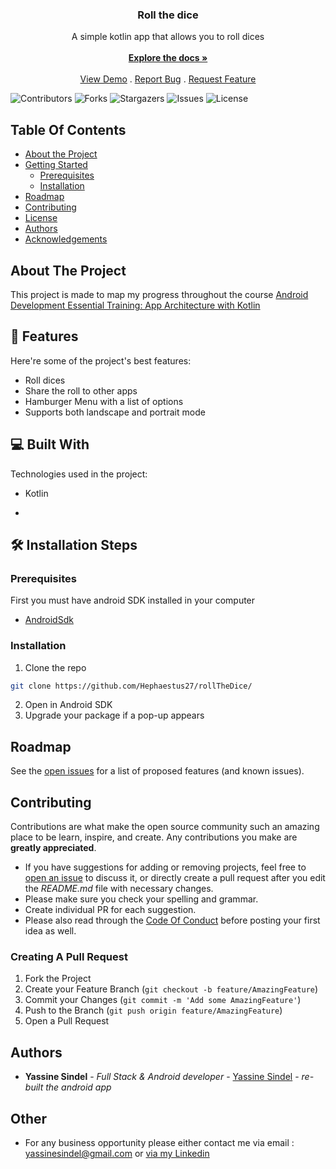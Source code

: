 <p align="center">
  <h3 align="center">Roll the dice</h3>

  <p align="center">
    A simple kotlin app that allows you to roll dices
    <br/>
    <br/>
    <a href="https://github.com/Hephaestus27/rollTheDice"><strong>Explore the docs »</strong></a>
    <br/>
    <br/>
    <a href="https://github.com/Hephaestus27/rollTheDice">View Demo</a>
    .
    <a href="https://github.com/Hephaestus27/rollTheDice/issues">Report Bug</a>
    .
    <a href="https://github.com/Hephaestus27/rollTheDice/issues">Request Feature</a>
  </p>
</p>

![Contributors](https://img.shields.io/github/contributors/Hephaestus27/rollTheDice?color=dark-green) ![Forks](https://img.shields.io/github/forks/Hephaestus27/rollTheDice?style=social) ![Stargazers](https://img.shields.io/github/stars/Hephaestus27/rollTheDice?style=social) ![Issues](https://img.shields.io/github/issues/Hephaestus27/rollTheDice) ![License](https://img.shields.io/github/license/Hephaestus27/rollTheDice) 

## Table Of Contents

* [About the Project](#about-the-project)
* [Getting Started](#🛠️-Installation-Steps)
  * [Prerequisites](#prerequisites)
  * [Installation](#installation)
* [Roadmap](#roadmap)
* [Contributing](#contributing)
* [License](#license)
* [Authors](#authors)
* [Acknowledgements](#acknowledgements)

## About The Project

This project is made to map my progress throughout the course [Android Development Essential Training: App Architecture with Kotlin](
 https://www.linkedin.com/learning/android-development-essential-training-app-architecture-with-kotlin/build-robust-apps-with-android-app-architecture)


## 🧐 Features

Here're some of the project's best features:

*   Roll dices
*   Share the roll to other apps
*   Hamburger Menu with a list of options
*   Supports both landscape and portrait mode

## 💻 Built With
 
Technologies used in the project:

*   Kotlin

*   <br/>

## 🛠️ Installation Steps

### Prerequisites

First you must have android SDK installed in your computer

* [AndroidSdk](https://developer.android.com/studio)

### Installation

1. Clone the repo

```sh
git clone https://github.com/Hephaestus27/rollTheDice/
```
2. Open in Android SDK
3. Upgrade your package if a pop-up appears


## Roadmap

See the [open issues](https://github.com/Hephaestus27/rollTheDice/issues) for a list of proposed features (and known issues).

## Contributing

Contributions are what make the open source community such an amazing place to be learn, inspire, and create. Any contributions you make are **greatly appreciated**.
* If you have suggestions for adding or removing projects, feel free to [open an issue](https://github.com/Hephaestus27/rollTheDice/issues/new) to discuss it, or directly create a pull request after you edit the *README.md* file with necessary changes.
* Please make sure you check your spelling and grammar.
* Create individual PR for each suggestion.
* Please also read through the [Code Of Conduct](https://github.com/Hephaestus27/rollTheDice/blob/main/CODE_OF_CONDUCT.md) before posting your first idea as well.

### Creating A Pull Request

1. Fork the Project
2. Create your Feature Branch (`git checkout -b feature/AmazingFeature`)
3. Commit your Changes (`git commit -m 'Add some AmazingFeature'`)
4. Push to the Branch (`git push origin feature/AmazingFeature`)
5. Open a Pull Request

## Authors

* **Yassine Sindel** - *Full Stack & Android developer* - [Yassine Sindel](https://github.com/hephaestus27) - *re-built the android app*

## Other

* For any business opportunity please either contact me via email : yassinesindel@gmail.com or [via my Linkedin](https://www.linkedin.com/in/yassinesindel/)
